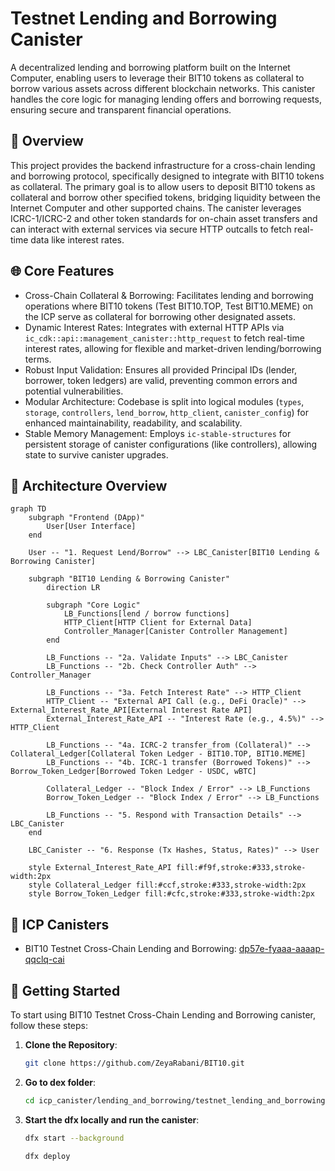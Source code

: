 # Testnet Lending and Borrowing Canister

A decentralized lending and borrowing platform built on the Internet Computer, enabling users to leverage their BIT10 tokens as collateral to borrow various assets across different blockchain networks. This canister handles the core logic for managing lending offers and borrowing requests, ensuring secure and transparent financial operations.

## 🌟 Overview

This project provides the backend infrastructure for a cross-chain lending and borrowing protocol, specifically designed to integrate with BIT10 tokens as collateral. The primary goal is to allow users to deposit BIT10 tokens as collateral and borrow other specified tokens, bridging liquidity between the Internet Computer and other supported chains. The canister leverages ICRC-1/ICRC-2 and other token standards for on-chain asset transfers and can interact with external services via secure HTTP outcalls to fetch real-time data like interest rates.

## 🌐 Core Features

- Cross-Chain Collateral & Borrowing: Facilitates lending and borrowing operations where BIT10 tokens (Test BIT10.TOP, Test BIT10.MEME) on the ICP serve as collateral for borrowing other designated assets.
- Dynamic Interest Rates: Integrates with external HTTP APIs via `ic_cdk::api::management_canister::http_request` to fetch real-time interest rates, allowing for flexible and market-driven lending/borrowing terms.
- Robust Input Validation: Ensures all provided Principal IDs (lender, borrower, token ledgers) are valid, preventing common errors and potential vulnerabilities.
- Modular Architecture: Codebase is split into logical modules (`types`, `storage`, `controllers`, `lend_borrow`, `http_client`, `canister_config`) for enhanced maintainability, readability, and scalability.
- Stable Memory Management: Employs `ic-stable-structures` for persistent storage of canister configurations (like controllers), allowing state to survive canister upgrades.

## 📐 Architecture Overview

```mermaid
graph TD
    subgraph "Frontend (DApp)"
        User[User Interface]
    end

    User -- "1. Request Lend/Borrow" --> LBC_Canister[BIT10 Lending & Borrowing Canister]

    subgraph "BIT10 Lending & Borrowing Canister"
        direction LR

        subgraph "Core Logic"
            LB_Functions[lend / borrow functions]
            HTTP_Client[HTTP Client for External Data]
            Controller_Manager[Canister Controller Management]
        end

        LB_Functions -- "2a. Validate Inputs" --> LBC_Canister
        LB_Functions -- "2b. Check Controller Auth" --> Controller_Manager

        LB_Functions -- "3a. Fetch Interest Rate" --> HTTP_Client
        HTTP_Client -- "External API Call (e.g., DeFi Oracle)" --> External_Interest_Rate_API[External Interest Rate API]
        External_Interest_Rate_API -- "Interest Rate (e.g., 4.5%)" --> HTTP_Client

        LB_Functions -- "4a. ICRC-2 transfer_from (Collateral)" --> Collateral_Ledger[Collateral Token Ledger - BIT10.TOP, BIT10.MEME]
        LB_Functions -- "4b. ICRC-1 transfer (Borrowed Tokens)" --> Borrow_Token_Ledger[Borrowed Token Ledger - USDC, wBTC]

        Collateral_Ledger -- "Block Index / Error" --> LB_Functions
        Borrow_Token_Ledger -- "Block Index / Error" --> LB_Functions

        LB_Functions -- "5. Respond with Transaction Details" --> LBC_Canister
    end

    LBC_Canister -- "6. Response (Tx Hashes, Status, Rates)" --> User

    style External_Interest_Rate_API fill:#f9f,stroke:#333,stroke-width:2px
    style Collateral_Ledger fill:#ccf,stroke:#333,stroke-width:2px
    style Borrow_Token_Ledger fill:#cfc,stroke:#333,stroke-width:2px
```

## 🔗 ICP Canisters

- BIT10 Testnet Cross-Chain Lending and Borrowing: [dp57e-fyaaa-aaaap-qqclq-cai](https://a4gq6-oaaaa-aaaab-qaa4q-cai.raw.icp0.io/?id=dp57e-fyaaa-aaaap-qqclq-cai)

## 🏁 Getting Started

To start using BIT10 Testnet Cross-Chain Lending and Borrowing canister, follow these steps:

1. **Clone the Repository**:
    ```bash
    git clone https://github.com/ZeyaRabani/BIT10.git
    ```

2. **Go to dex folder**:
    ```bash
    cd icp_canister/lending_and_borrowing/testnet_lending_and_borrowing
    ```

3. **Start the dfx locally and run the canister**:
    ```bash
    dfx start --background

    dfx deploy
    ```
